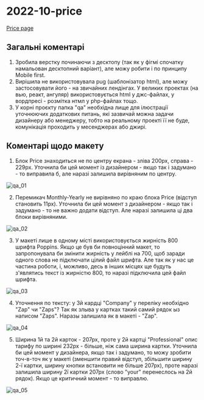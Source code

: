 # 2022-10-price

[Price page](https://lia5.github.io/2022-10-price/dist/index.html)

## Загальні коментарі

1. Зробила верстку починаючи з десктопу (так як у фігмі спочатку намальован десктопний варіант), але можу робити і по принципу Mobile first.
2. Вирішила не використовувала pug (шаблонізатор html), але можу застосовувати його - на звичайних лендінгах. У великих проектах (на вью, реакт, ангуляр) використовується html у джс-файлах, у вордпресі - розмітка нтмл у php-файлах тощо.
3. У корні проєкту папка "qa" необхідна лище для ілюстрації уточнюючих додаткових питань, які зазвичай можна задачи дизайнеру або менеджеру, тобто на реальному проекті її не буде, комунікація проходить у месенджерах або джирі.

## Коментарі щодо макету

1. Блок Price знаходиться не по центру екрана - зліва 200рх, справа - 229рх. Уточнила би цей момент із дизайнером - якщо так і задумано - то виправила б, але наразі залишила вирівняним по центру.

![qa_01](https://lia5.github.io/2022-10-price/qa/qa_01.png)

2. Перемикач Monthly-Yearly не вирівняно по краю блока Price (відступ становить 11рх). Уточнила би цей момент з дизайнером - якщо так і задумано - то не важно додати відступ. Але наразі залишила ці два блоки вирівняними.

![qa_02](https://lia5.github.io/2022-10-price/qa/qa_02.png)

3. У макеті лише в одному місті використовується жирність 800 шрифта Poppins. Якщо це був би повноцінний макет, то запропонувала би змінити жирність у лейблі на 700, щоб заради одного слова не підключати цілий файл шрифта. Але так як у нас це частина роботи, і, можливо, десь в інших місцях ще будуть з'являтись текст із жирністю 800, то наразі підключила цей файл шрифта.

![qa_03](https://lia5.github.io/2022-10-price/qa/qa_03.png)

4. Уточнення по тексту: у 3й кардці "Company" у переліку необхідно "Zap" чи "Zaps"? Так як злыва у картках такий самий рядок ыз написом "Zaps". Наразы залишила як в макеті - "Zap".

![qa_04](https://lia5.github.io/2022-10-price/qa/qa_04.png)

5. Ширина 1й та 2й карток - 207рх, проте у 2й картці "Professional" опис тарифу по ширині 232рх - більше, ніж сама ширина картки. Уточнила би цей момент у дизайнера, якщо так і задумано, то можу зробити точ-в-точ як у макеті (зменшити правий відступ, збільшити ширину 2-ї картки, ширину кнопки встановити не більше 207рх), проте наразі залишила ширину 2ї картки 207рх (слово "your" перенеслось на 2й рядок). Якщо це критичний момент - то виправлю.

![qa_05](https://lia5.github.io/2022-10-price/qa/qa_05.png)
